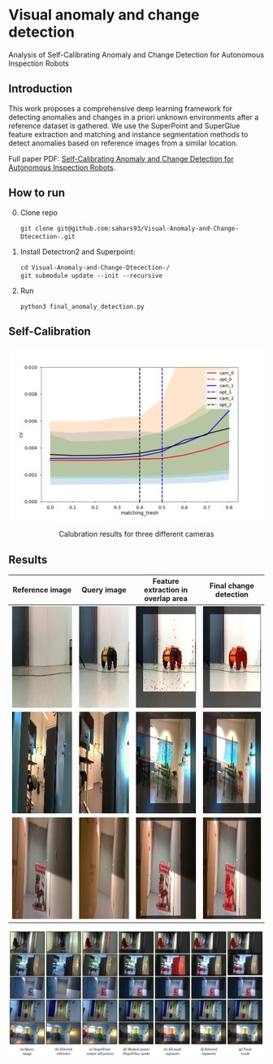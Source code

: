 # Visual anomaly and change detection

Analysis of  Self-Calibrating Anomaly and Change Detection for Autonomous Inspection Robots

## Introduction

This work proposes a comprehensive deep learning framework for detecting anomalies and changes in a priori unknown environments after a reference dataset is gathered. We use the SuperPoint and SuperGlue feature extraction and matching and instance segmentation methods to detect anomalies based on reference images from a similar location. 

Full paper PDF: [Self-Calibrating Anomaly and Change Detection for Autonomous Inspection Robots](https://arxiv.org/pdf/2209.02379.pdf).

## How to run

   0. Clone repo
      ```
      git clone git@github.com:sahars93/Visual-Anomaly-and-Change-Dtecection-.git
      ```
   1. Install Detectron2 and Superpoint:
      ```
      cd Visual-Anomaly-and-Change-Dtecection-/
      git submodule update --init --recursive
      ```
   2. Run
      ```
      python3 final_anomaly_detection.py

## Self-Calibration

<div align=center>
  <img src="./self_calibration/calibration_results/cameras_key_thresh0.003.png" width="500" />
  <p align="center">Calubration results for three different cameras</p>
</div>



## Results

Reference image            |  Query image            |  Feature extraction in overlap area            |  Final change detection        
:-------------------------:|:-------------------------:|:-------------------------:|:-------------------------: 
<img src="./input_images/b1.jpeg" width="240" height="200" />  |  <img src="./input_images/b2.jpeg" width="240" height="200" />  |  <img src="./output_images/overlapedPoints.jpg" width="240" height="200" />  |  <img src="./output_images/a_final.jpg" width="240" height="200" />
<img src="./input_images/c1.jpg" width="240" height="200" />  |  <img src="./input_images/c2.jpg" width="240" height="200" />  |  <img src="./output_images/overlapedPoints12.jpg" width="240" height="200" />  |  <img src="./output_images/a_final12.jpg" width="240" height="200" />
<img src="./input_images/a1.jpg" width="240" height="200" />  |  <img src="./input_images/a2.jpg" width="240" height="200" />  |  <img src="./output_images/overlapedPoints2.jpg" width="240" height="200" />  |  <img src="./output_images/a_final2.jpg" width="240" height="200" />

![](./output_images/all_together.png)
